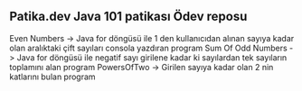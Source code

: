 ## Patika.dev Java 101 patikası Ödev reposu

Even Numbers -> Java for döngüsü ile 1 den kullanıcıdan alınan sayıya kadar olan aralıktaki çift sayıları consola yazdıran program
Sum Of Odd Numbers -> Java for döngüsü ile negatif sayı girilene kadar ki sayılardan tek sayıların toplamını alan program
PowersOfTwo -> Girilen sayıya kadar olan 2 nin katlarını bulan program

